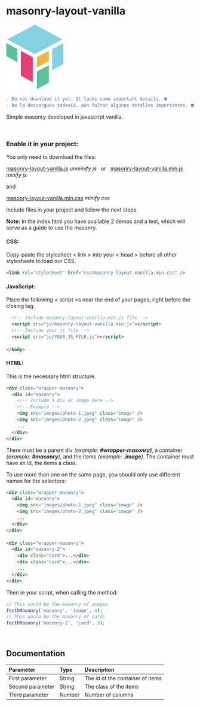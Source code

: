 # masonry-layout-vanilla

![](images/logo-min.png)

```diff
- Do not download it yet. It lacks some important details. ⛔️
- No lo descargues todavía. Aún faltan algunos detalles importantes. ⛔️
```

Simple masonry developed in javascript vanilla.

&nbsp;
### Enable it in your project:

You only need to download the files:

[masonry-layout-vanilla.js](https://github.com/Mathiew82/masonry-layout-vanilla/blob/master/js/masonry-layout-vanilla.js) *unminify js*
&nbsp;
or
&nbsp;
[masonry-layout-vanilla.min.js](https://github.com/Mathiew82/masonry-layout-vanilla/blob/master/js/masonry-layout-vanilla.min.js) *minify js*

and

[masonry-layout-vanilla.min.css](https://github.com/Mathiew82/masonry-layout-vanilla/blob/master/css/masonry-layout-vanilla.min.css) *minify css*

Include files in your project and follow the next steps.

**Note:** In the index.html you have available 2 demos and a test, which will serve as a guide to use the masonry.

#### CSS:

Copy-paste the stylesheet < link > into your < head > before all other stylesheets to load our CSS.

```html
<link rel="stylesheet" href="css/masonry-layout-vanilla.min.css" />
```

#### JavaScript:

Place the following < script >s near the end of your pages, right before the closing </body> tag.

```html
  <!-- Include masonry-layout-vanilla.min.js file -->
  <script src="js/masonry-layout-vanilla.min.js"></script>
  <!-- Include your js file -->
  <script src="js/YOUR_JS_FILE.js"></script>

</body>
```

#### HTML:

This is the necessary html structure.

```html
<div class="wrapper-masonry">
  <div id="masonry">
    <!-- Include a div or image here -->
    <!-- Example -->
    <img src="images/photo-1.jpeg" class="image" />
    <img src="images/photo-2.jpeg" class="image" />
    ...
  </div>
</div>
```

There must be a parent div *(example: **#wrapper-masonry)***, a container *(example: **#masonry**)*, and the items *(example: **.image**)*. The container must have an id, the items a class.

To use more than one on the same page, you should only use different names for the selectors:

```html
<div class="wrapper-masonry">
  <div id="masonry">
    <img src="images/photo-1.jpeg" class="image" />
    <img src="images/photo-2.jpeg" class="image" />
    ...
  </div>
</div>

<div class="wrapper-masonry">
  <div id="masonry-2">
    <div class="card">...</div>
    <div class="card">...</div>
    ...
  </div>
</div>
```

Then in your script, when calling the method:

```js
// This would be the masonry of images
fecthMasonry('masonry', 'image', 4);
// This would be the masonry of cards
fecthMasonry('masonry-2', 'card', 3);
```

&nbsp;
## Documentation

| Parameter             | Type         | Description                              |
|:----------------------|:-------------|:-----------------------------------------|
| First parameter       | String       | The id of the container of items         |
| Second parameter      | String       | The class of the items                   |
| Third parameter       | Number       | Number of columns                        |
